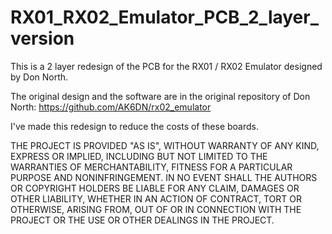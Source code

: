 # RX01_RX02_Emulator_PCB_2_layer_version

This is a 2 layer redesign of the PCB for the RX01 / RX02 Emulator designed by Don North.

The original design and the software are in the original repository of Don North:
https://github.com/AK6DN/rx02_emulator


I've made this redesign to reduce the costs of these boards.


THE PROJECT IS PROVIDED "AS IS", WITHOUT WARRANTY OF ANY KIND, EXPRESS OR IMPLIED, INCLUDING BUT NOT LIMITED TO THE WARRANTIES OF MERCHANTABILITY, FITNESS FOR A PARTICULAR PURPOSE AND NONINFRINGEMENT. IN NO EVENT SHALL THE AUTHORS OR COPYRIGHT HOLDERS BE LIABLE FOR ANY CLAIM, DAMAGES OR OTHER LIABILITY, WHETHER IN AN ACTION OF CONTRACT, TORT OR OTHERWISE, ARISING FROM, OUT OF OR IN CONNECTION WITH THE PROJECT OR THE USE OR OTHER DEALINGS IN THE PROJECT.
